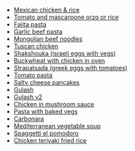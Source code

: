 - [Mexican chicken & rice](./Mexican%20chicken%20&%20rice.html)
- [Tomato and mascarpone orzo or rice](Tomato%20and%20mascarpone%20orzo%20or%20rice.html)
- [Fajita pasta](Fajita%20pasta.html)
- [Garlic beef pasta](Garlic%20beef%20pasta.html)
- [Mongolian beef noodles](Mongolian%20beef%20noodles.html)
- [Tuscan chicken](Tuscan%20chicken.html)
- [Shakshouka (israeli eggs with vegs)](Shakshouka%20(israeli%20eggs%20with%20vegs).html)
- [Buckwheat with chicken in oven](Buckwheat%20with%20chicken%20in%20oven.html)
- [Strapatsada (greek eggs with tomatoes)](Strapatsada%20(greek%20eggs%20with%20tomatoes).html)
- [Tomato pasta](Tomato%20pasta.html)
- [Salty cheese pancakes](Salty%20cheese%20pancakes.html)
- [Gulash](Gulash.html)
- [Gulash v2](Gulash%20v2.html)
- [Chicken in mushroom sauce](Chicken%20in%20mushroom%20sauce.html)
- [Pasta with baked vegs](Pasta%20with%20baked%20vegs.html)
- [Carbonara](Carbonara.html)
- [Mediterranean vegetable soup](Mediterranean%20vegetable%20soup.html)
- [Spaggetti el pomodoro](Spaggetti%20el%20pomodoro.html)
- [Chicken teriyaki fried rice](Chicken%20teriyaki%20fried%20rice.html)
